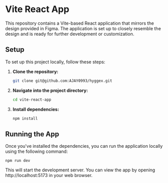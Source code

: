 # Vite React App

This repository contains a Vite-based React application that mirrors the design provided in Figma. The application is set up to closely resemble the design and is ready for further development or customization.

## Setup

To set up this project locally, follow these steps:

1. **Clone the repository:**

   ```bash
   git clone git@github.com:AJAY0993/hyggex.git
   ```

2. **Navigate into the project directory:**

   ```bash
   cd vite-react-app
   ```

3. **Install dependencies:**

   ```bash
   npm install
   ```

## Running the App

Once you've installed the dependencies, you can run the application locally using the following command:

```
npm run dev
```

This will start the development server. You can view the app by opening http://localhost:5173 in your web browser.
